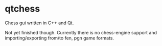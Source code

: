 # qtchess
Chess gui written in C++ and Qt.

Not yet finished though. Currently there is no chess-engine support and importing/exporting from/to fen, pgn game formats.
